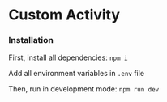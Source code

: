 # Custom Activity

### Installation
First, install all dependencies: `npm i`

Add all environment variables in `.env` file

Then, run in development mode: `npm run dev`
